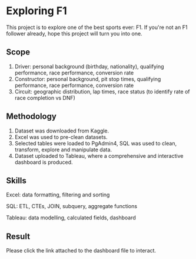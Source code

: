 # Exploring F1

This project is to explore one of the best sports ever: F1. If you're not an F1 follower already, hope this project will turn you into one.

## Scope
1. Driver: personal background (birthday, nationality), qualifying performance, race performance, conversion rate
2. Constructor: personal background, pit stop times, qualifying performance, race performance, conversion rate
3. Circuit: geographic distribution, lap times, race status (to identify rate of race completion vs DNF)

## Methodology
1. Dataset was downloaded from Kaggle.
2. Excel was used to pre-clean datasets.
3. Selected tables were loaded to PgAdmin4, SQL was used to clean, transform, explore and manipulate data.
4. Dataset uploaded to Tableau, where a comprehensive and interactive dashboard is produced.

## Skills
Excel: data formatting, filtering and sorting

SQL: ETL, CTEs, JOIN, subquery, aggregate functions

Tableau: data modelling, calculated fields, dashboard

## Result
Please click the link attached to the dashboard file to interact.
